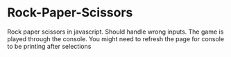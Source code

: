 # Rock-Paper-Scissors
Rock paper scissors in javascript.
Should handle wrong inputs. The game is played through the console. You might need to refresh the page for console to be printing after selections
